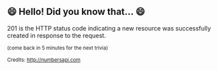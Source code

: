 ## :smile: Hello! Did you know that... :smile:
201 is the HTTP status code indicating a new resource was successfully created in response to the request.

<sup>(come back in 5 minutes for the next trivia)</sup>


<sup>Credits: http://numbersapi.com</sup>
